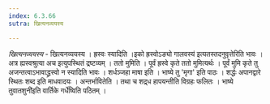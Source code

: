 ```yaml
---
index: 6.3.66
sutra: खित्यनव्ययस्य

---
```

_खित्यनव्ययस्य_ - खित्यनव्ययस्य । ह्रस्वः स्यादिति ।इको ह्रस्वोऽङ्यो गालवस्य॑ इत्यतस्तदनुवृत्तेरिति भावः । अत्र ह्यस्वश्रुत्या अच इत्युपस्थितं द्रष्टव्यम् । ततो मुमिति । पूर्वं ह्रस्वे कृते ततो मुमित्यर्थः । पूर्वं मुमि कृते तु अजन्तत्वाऽभावाद्ध्रस्वो न स्यादिति भावः । शर्धञ्जहा माषा इति । भाष्ये तु 'मृगा' इति पाठः । शर्द्धः अपानद्वारे स्थितः शब्द इति माधवादयः । अन्तर्भावितेति । तथा च शद्र्ध हापयन्तीति विग्रहः फलितः । भाष्ये तुवातशुनी॑इति वार्तिके गर्धे॑ष्विति पठितम् ।